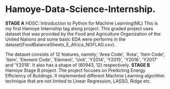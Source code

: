 # Hamoye-Data-Science-Internship.
**STAGE A**
HDSC: Introduction to Python for Machine Learning(ML)
This is my first Hamoye Internship tag along project. This graded project uses dataset that was provided by the Food and Agriculture Organization of the United Nations and some basic EDA were performs in the dataset(FoodBalanceSheets_E_Africa_NOFLAG.csv).

The dataset consists of 12 features, namely; 'Area Code', 'Area', 'Item Code', 'Item', 'Element Code', 'Element', 'Unit', 'Y2014', 'Y2015', 'Y2016', 'Y2017' and 'Y2018'. It also has a shape of (60943, 12) respectively.
**STAGE B**
Hamoye Stage B project. The project focuses on Predicting Energy Efficiency of Buildings. It implemented different Machine Learning algorithm technique that are not limited to Linear Regression, LASSO, Ridge etc.

